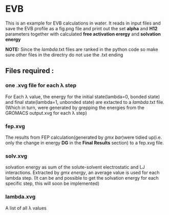 # EVB
This is an example for EVB calculations in water. It reads in input files and save the EVB profile as a fig.png file and print out the set **alpha** and **H12** parameters together with calculated **free activation erergy** and **solvation energy** 

**NOTE:** Since the $lambda$.txt files are ranked in the python code so make sure other files in the directry do not use the .txt ending

## Files required :
### one .xvg file for each &lambda; step
For Each &lambda; value, the energy for the initial state(lambda=0, bonded state) and final state(lambda=1, unbonded state) are extacted to a $lambda$.txt file. (Which in turn, were generated by grepping the energies from the GROMACS output.xvg for each &lambda; step)

### fep.xvg
The results from FEP calculation(generated by *gmx bar*)were tidied up(i.e. only the change in energy **DG** in the **Final Results** section) to a fep.xvg file.

### solv.xvg
solvation energy as sum of the solute-solvent electrostatic and LJ interactions. Extracted by *gmx energy*, an average value is used for each lambda step. (It can be and possible to get the solvation energy for each specific step, this will soon be implemented) 

### lambda.xvg
A list of all &lambda; values 
